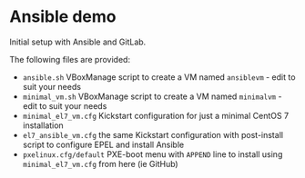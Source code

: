# Ansible demo
Initial setup with Ansible and GitLab. 

The following files are provided:
* `ansible.sh` VBoxManage script to create a VM named `ansiblevm` - edit to suit your needs
* `minimal_vm.sh` VBoxManage script to create a VM named `minimalvm` - edit to suit your needs
* `minimal_el7_vm.cfg` Kickstart configuration for just a minimal CentOS 7 installation
* `el7_ansible_vm.cfg` the same Kickstart configuration with post-install script to configure EPEL and install Ansible
* `pxelinux.cfg/default` PXE-boot menu with `APPEND` line to install using `minimal_el7_vm.cfg` from here (ie GitHub)
